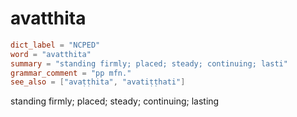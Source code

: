 # avatthita

``` toml
dict_label = "NCPED"
word = "avatthita"
summary = "standing firmly; placed; steady; continuing; lasti"
grammar_comment = "pp mfn."
see_also = ["avaṭṭhita", "avatiṭṭhati"]
```

standing firmly; placed; steady; continuing; lasting

